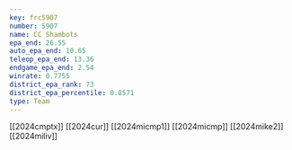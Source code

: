 ```yaml
---
key: frc5907
number: 5907
name: CC Shambots
epa_end: 26.55
auto_epa_end: 10.65
teleop_epa_end: 13.36
endgame_epa_end: 2.54
winrate: 0.7755
district_epa_rank: 73
district_epa_percentile: 0.8571
type: Team
---
```

[[2024cmptx]]
[[2024cur]]
[[2024micmp1]]
[[2024micmp]]
[[2024mike2]]
[[2024miliv]]
